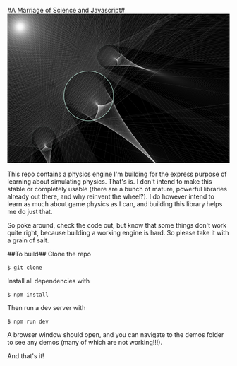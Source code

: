 #A Marriage of Science and Javascript#
![Sun Demo](https://github.com/jcharry/SciPlay/blob/master/img/sun.png)

This repo contains a physics engine I'm building for the express purpose of
learning about simulating physics.  That's is.  I don't intend to make this
stable or completely usable (there are a bunch of mature, powerful libraries
already out there, and why reinvent the wheel?).  I do however intend to learn
as much about game physics as I can, and building this library helps me do just
that.

So poke around, check the code out, but know that some things don't work quite
right, because building a working engine is hard.  So please take it with
a grain of salt.

##To build##
Clone the repo
```
$ git clone 
```

Install all dependencies with
```
$ npm install
```

Then run a dev server with
```
$ npm run dev
```

A browser window should open, and you can navigate to the demos folder to see
any demos (many of which are not working!!!).

And that's it!


